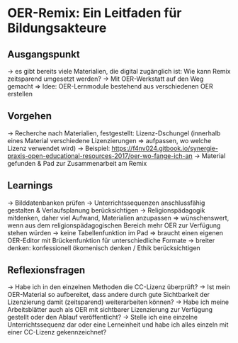 # OER-Remix: Ein Leitfaden für Bildungsakteure

## Ausgangspunkt
-> es gibt bereits viele Materialien, die digital zugänglich ist: Wie kann Remix zeitsparend umgesetzt werden?
-> Mit OER-Werkstatt auf den Weg gemacht => Idee: OER-Lernmodule bestehend aus verschiedenen OER erstellen

## Vorgehen

-> Recherche nach Materialien, festgestellt: Lizenz-Dschungel (innerhalb eines Material verschiedene Lizenzierungen => aufpassen, wo welche Lizenz verwendet wird)
-> Beispiel: https://f4nv024.gitbook.io/synergie-praxis-open-educational-resources-2017/oer-wo-fange-ich-an
-> Material gefunden & Pad zur Zusammenarbeit am Remix

## Learnings

-> Bilddatenbanken prüfen
-> Unterrichtssequenzen anschlussfähig gestalten & Verlaufsplanung berücksichtigen
-> Religionspädagogik mitdenken, daher viel Aufwand, Materialien anzupassen => wünschenswert, wenn aus dem religionspädagogischen Bereich mehr OER zur Verfügung stehen würden 
-> keine Tabellenfunktion im Pad => braucht einen eigenen OER-Editor mit Brückenfunktion für unterschiedliche Formate
-> breiter denken: konfessionell ökomenisch denken / Ethik berücksichtigen

## Reflexionsfragen

-> Habe ich in den einzelnen Methoden die CC-Lizenz überprüft?
-> Ist mein OER-Material so aufbereitet, dass andere durch gute Sichtbarkeit der Lizenzierung damit (zeitsparend) weiterarbeiten können?
-> Habe ich meine Arbeitsblätter auch als OER mit sichtbarer Lizenzierung zur Verfügung gestellt oder den Ablauf veröffentlicht?
-> Stelle ich eine einzelne Unterrichtssequenz dar oder eine Lerneinheit und habe ich alles einzeln mit einer CC-Lizenz gekennzeichnet?






